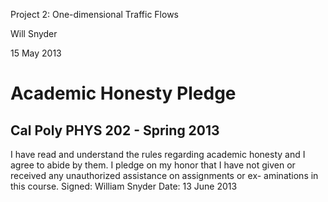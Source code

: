 Project 2: One-dimensional Traffic Flows

Will Snyder

15 May 2013

Academic Honesty Pledge
=======================
Cal Poly PHYS 202 - Spring 2013
-------------------------------
I have read and understand the rules regarding academic honesty and I agree to abide by them.
I pledge on my honor that I have not given or received any unauthorized assistance on assignments or ex-
aminations in this course.
Signed: William Snyder
Date: 13 June 2013
